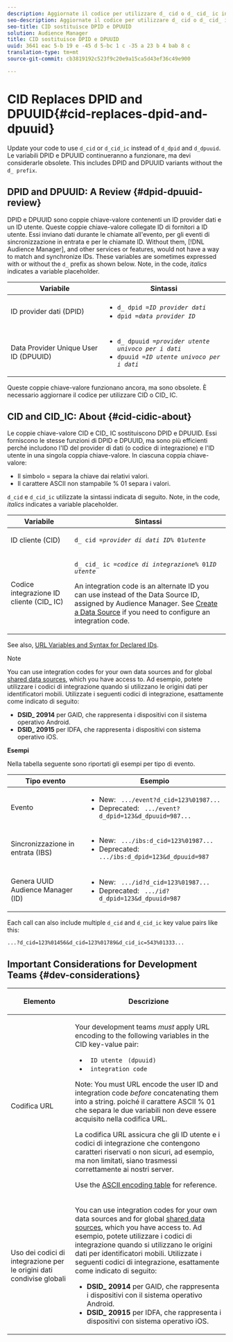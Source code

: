 ```yaml
---
description: Aggiornate il codice per utilizzare d_ cid o d_ cid_ ic invece di d_ dpid e d_ dpuuid. Le variabili DPID e DPUUID continueranno a funzionare, ma devi considerarle obsolete. Ciò include varianti DPID e DPUUID senza il prefisso d_.
seo-description: Aggiornate il codice per utilizzare d_ cid o d_ cid_ ic invece di d_ dpid e d_ dpuuid. Le variabili DPID e DPUUID continueranno a funzionare, ma devi considerarle obsolete. Ciò include varianti DPID e DPUUID senza il prefisso d_.
seo-title: CID sostituisce DPID e DPUUID
solution: Audience Manager
title: CID sostituisce DPID e DPUUID
uuid: 3641 eac 5-b 19 e -45 d 5-bc 1 c -35 a 23 b 4 bab 8 c
translation-type: tm+mt
source-git-commit: cb3819192c523f9c20e9a15ca5d43ef36c49e900

---
```



# CID Replaces DPID and DPUUID{#cid-replaces-dpid-and-dpuuid}

Update your code to use `d_cid` or `d_cid_ic` instead of `d_dpid` and `d_dpuuid`. Le variabili DPID e DPUUID continueranno a funzionare, ma devi considerarle obsolete. This includes DPID and DPUUID variants without the `d_ prefix`.

## DPID and DPUUID: A Review {#dpid-dpuuid-review}

DPID e DPUUID sono coppie chiave-valore contenenti un ID provider dati e un ID utente. Queste coppie chiave-valore collegate ID di fornitori a ID utente. Essi inviano dati durante le chiamate all'evento, per gli eventi di sincronizzazione in entrata e per le chiamate ID. Without them, [!DNL Audience Manager], and other services or features, would not have a way to match and synchronize IDs. These variables are sometimes expressed with or without the `d_` prefix as shown below. Note, in the code, *italics* indicates a variable placeholder.

<table id="table_932B4416AE1E44E4A1E98D779D3B1ED5"> 
 <thead> 
  <tr> 
   <th colname="col1" class="entry"> Variabile </th> 
   <th colname="col2" class="entry"> Sintassi </th> 
  </tr> 
 </thead>
 <tbody> 
  <tr> 
   <td colname="col1"> <p>ID provider dati (DPID) </p> </td> 
   <td colname="col2"> 
    <ul id="ul_0567D39DCE784C20A81EC0845C7B1C6B"> 
     <li id="li_DDD8C18266314987A7C802918F4892A8"> <code>d_ dpid =<i>ID provider dati</i></code> </li> 
     <li id="li_80185558932E416698ABD71158303EA8"> <code>dpid =<i>data provider ID</i></code> </li> 
    </ul> </td> 
  </tr> 
  <tr> 
   <td colname="col1"> <p>Data Provider Unique User ID (DPUUID) </p> </td> 
   <td colname="col2"> 
    <ul id="ul_EA7F769523B142CE8FF5886E5CDFF2D9"> 
     <li id="li_C984E2FF0A83495880BB87C610FA3F79"> <code>d_ dpuuid =<i>provider utente univoco per i dati</i></code> </li> 
     <li id="li_DCFFAC995DCC49F489ACEFD97A06F877"> <code>dpuuid =<i>ID utente univoco per i dati</i></code> </li> 
    </ul> </td> 
  </tr> 
 </tbody> 
</table>

Queste coppie chiave-valore funzionano ancora, ma sono obsolete. È necessario aggiornare il codice per utilizzare CID o CID_ IC.

## CID and CID_IC: About {#cid-cidic-about}

Le coppie chiave-valore CID e CID_ IC sostituiscono DPID e DPUUID. Essi forniscono le stesse funzioni di DPID e DPUUID, ma sono più efficienti perché includono l'ID del provider di dati (o codice di integrazione) e l'ID utente in una singola coppia chiave-valore. In ciascuna coppia chiave-valore:

* Il simbolo = separa la chiave dai relativi valori.
* Il carattere ASCII non stampabile % 01 separa i valori.

`d_cid` e `d_cid_ic` utilizzate la sintassi indicata di seguito. Note, in the code, *italics* indicates a variable placeholder.

<table id="table_0C8A4F8FDBC84416B4EB476F67BCFA8E"> 
 <thead> 
  <tr> 
   <th colname="col1" class="entry"> Variabile </th> 
   <th colname="col2" class="entry"> Sintassi </th> 
  </tr> 
 </thead>
 <tbody> 
  <tr> 
   <td colname="col1"> <p>ID cliente (CID) </p> </td> 
   <td colname="col2"> <p> <code>d_ cid =<i>provider di dati ID</i>% 01<i>utente</i></code> </p> </td> 
  </tr> 
  <tr> 
   <td colname="col1"> <p>Codice integrazione ID cliente (CID_ IC) </p> </td> 
   <td colname="col2"> <p> <code>d_ cid_ ic =<i>codice di integrazione</i>% 01<i>ID utente</i></code> </p> <p> An <span class="term"> integration code</span> is an alternate ID you can use instead of the Data Source ID, assigned by <span class="keyword"> Audience Manager</span>. See <a href="../features/manage-datasources.md#create-data-source"> Create a Data Source</a> if you need to configure an integration code. </p> </td> 
  </tr> 
 </tbody> 
</table>

See also, [URL Variables and Syntax for Declared IDs](../features/declared-ids.md#variables-and-syntax).

>[!NOTE]
>
>You can use integration codes for your own data sources and for global [shared data sources](../features/datasources-list-and-settings.md#settings-menu-options), which you have access to. Ad esempio, potete utilizzare i codici di integrazione quando si utilizzano le origini dati per identificatori mobili. Utilizzate i seguenti codici di integrazione, esattamente come indicato di seguito:

* **DSID_ 20914** per GAID, che rappresenta i dispositivi con il sistema operativo Android.
* **DSID_ 20915** per IDFA, che rappresenta i dispositivi con sistema operativo iOS.

**Esempi**

Nella tabella seguente sono riportati gli esempi per tipo di evento.

<table id="table_097A58CCD6E64C4DB0652271A4F31AE8"> 
 <thead> 
  <tr> 
   <th colname="col1" class="entry"> Tipo evento </th> 
   <th colname="col2" class="entry"> Esempio  </th> 
  </tr>
 </thead>
 <tbody> 
  <tr> 
   <td colname="col1"> <p>Evento </p> </td> 
   <td colname="col2"> 
    <ul id="ul_6EAB4188C6954512A28D1A8328794BCB"> 
     <li id="li_344AAEF1622343489E2AD6E2929CEA98">New: <code> .../event?d_cid=123%01987...</code> </li> 
     <li id="li_B673C1BA5AD24C46AB8F8232EF89CE89">Deprecated: <code> .../event?d_dpid=123&amp;d_dpuuid=987...</code> </li> 
    </ul> </td> 
  </tr> 
  <tr> 
   <td colname="col1"> <p>Sincronizzazione in entrata (IBS) </p> </td> 
   <td colname="col2"> 
    <ul id="ul_78270745CBC2469B8CA9EDB7032B8F92"> 
     <li id="li_8C4620A04504442185F013F74E6B0647">New: <code> .../ibs:d_cid=123%01987...</code> </li> 
     <li id="li_2A8F761C76334C1BB097CF1A9D7E8429">Deprecated: <code> .../ibs:d_dpid=123&amp;d_dpuuid=987</code> </li> 
    </ul> </td> 
  </tr> 
  <tr> 
   <td colname="col1"> <p>Genera UUID Audience Manager (ID) </p> </td> 
   <td colname="col2"> 
    <ul id="ul_EAA764DCFF7244F69ABF67ACEE13E579"> 
     <li id="li_18467A531FAF454A881CBD157BBFD6D2">New: <code> .../id?d_cid=123%01987...</code> </li> 
     <li id="li_433C33F7BC284362AC7CC3C9DC0BF471">Deprecated: <code> .../id?d_dpid=123&amp;d_dpuuid=987</code> </li> 
    </ul> </td> 
  </tr> 
 </tbody> 
</table>

Each call can also include multiple `d_cid` and `d_cid_ic` key value pairs like this:

```
...?d_cid=123%01456&d_cid=123%01789&d_cid_ic=543%01333...
```

## Important Considerations for Development Teams {#dev-considerations}

<table id="table_5DD068FAE68A42CDB49B6C064706802A"> 
 <thead> 
  <tr> 
   <th colname="col1" class="entry"> <p>Elemento </p> </th> 
   <th colname="col2" class="entry"> <p>Descrizione </p> </th> 
  </tr>
 </thead>
 <tbody> 
  <tr> 
   <td colname="col1"> <p>Codifica URL </p> </td> 
   <td colname="col2"> <p>Your development teams <i>must</i> apply URL encoding to the following variables in the CID key-value pair: </p> <p> 
     <ul id="ul_66DCB63C60914057B2BE21F49D9A36CA"> 
      <li id="li_6D82B4DB40BB4BB0B8FAF5841577FAAC"><code> ID utente</code> <code> (dpuuid)</code> </li> 
      <li id="li_D2F94B07B0D84B09A5CDFA48518DDD62"><code> integration code</code> </li> 
     </ul> </p> <p> <p>Note: You must URL encode the user ID and integration code <i>before</i> concatenating them into a string. poiché il carattere ASCII % 01 che separa le due variabili non deve essere acquisito nella codifica URL. </p> </p> <p>La codifica URL assicura che gli ID utente e i codici di integrazione che contengono caratteri riservati o non sicuri, ad esempio, ma non limitati, siano trasmessi correttamente ai nostri server. </p> <p>Use the <a href="https://www.w3schools.com/tags/ref_urlencode.asp" format="https" scope="external"> ASCII encoding table</a> for reference. </p> </td> 
  </tr> 
  <tr> 
   <td colname="col1"> <p>Uso dei codici di integrazione per le origini dati condivise globali </p> </td> 
   <td colname="col2"> <p>You can use integration codes for your own data sources and for global <a href="../features/datasources-list-and-settings.md#settings-menu-options"> shared data sources</a>, which you have access to. Ad esempio, potete utilizzare i codici di integrazione quando si utilizzano le origini dati per identificatori mobili. Utilizzate i seguenti codici di integrazione, esattamente come indicato di seguito: </p> <p> 
     <ul id="ul_B306EE96A3BD4CE982E113D5E23826CF"> 
      <li id="li_3340C7AFA9AB4105A2CCF3E476EC7552"> <b>DSID_ 20914</b> per GAID, che rappresenta i dispositivi con il sistema operativo Android. </li> 
      <li id="li_779D9F08021043FCB233A0ABF5160C76"> <b>DSID_ 20915</b> per IDFA, che rappresenta i dispositivi con sistema operativo iOS. </li> 
     </ul> </p> </td> 
  </tr> 
 </tbody> 
</table>

